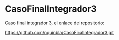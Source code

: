 # CasoFinalIntegrador3
Caso final integrador 3, el enlace del repositorio:

https://github.com/nquinbla/CasoFinalIntegrador3.git
